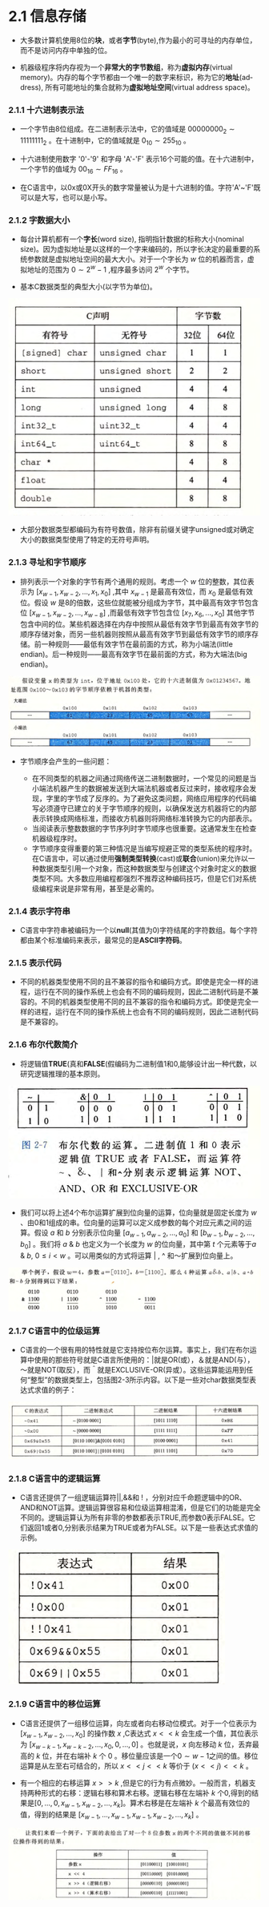 # 2.1 信息存储

- 大多数计算机使用8位的**块**，或者**字节**(byte),作为最小的可寻址的内存单位，而不是访问内存中单独的位。



- 机器级程序将内存视为一个**非常大的字节数组**，称为**虚拟内存**(virtual memory)。内存的每个字节都由一个唯一的数字来标识，称为它的**地址**(ad­dress), 所有可能地址的集合就称为**虚拟地址空间**(virtual address space)。

### 2.1.1 十六进制表示法

- 一个字节由8位组成。在二进制表示法中，它的值域是 $00000000_2\sim 11111111_2$ 。在十进制中，它的值域就是 $0_{10}\sim255_{10}$ 。



- 十六进制使用数字 '0'-'9' 和字母 'A'-'F' 表示16个可能的值。在十六进制中，一个字节的值域为 $00_{16}\sim FF_{16}$ 。



- 在C语言中，以0x或0X开头的数字常量被认为是十六进制的值。字符'A'~'F'既可以是大写，也可以是小写。



### 2.1.2 字数据大小

- 每台计算机都有一个**字长**(word size), 指明指针数据的标称大小(nominal size)。因为虚拟地址是以这样的一个字来编码的，所以字长决定的最重要的系统参数就是虚拟地址空间的最大大小。对于一个字长为 $w$ 位的机器而言，虚拟地址的范围为 $0\sim 2^w-1$ ,程序最多访问 $2^w$ 个字节。



- 基本C数据类型的典型大小(以字节为单位)。

![ee](image-20250311221627968.png)

- 大部分数据类型都编码为有符号数值，除非有前缀关键字unsigned或对确定大小的数据类型使用了特定的无符号声明。



### 2.1.3 寻址和字节顺序

- 排列表示一个对象的字节有两个通用的规则。考虑一个 $w$ 位的整数，其位表示为 $[x_{w-1},x_{w-2},...,x_1,x_0]$ ,其中 $x_{w-1}$ 是最高有效位，而 $x_0$ 是最低有效位。假设 $w$ 是8的倍数，这些位就能被分组成为字节，其中最高有效字节包含位 $[x_{w-1},x_{w-2},...,x_{w-8}]$ ,而最低有效字节包含位 $[x_7,x_6,...,x_0]$ 其他字节包含中间的位。某些机器选择在内存中按照从最低有效字节到最高有效字节的顺序存储对象，而另一些机器则按照从最高有效字节到最低有效字节的顺序存储。前一种规则——最低有效字节在最前面的方式，称为小端法(little endian)。后一种规则——最高有效字节在最前面的方式，称为大端法(big endian)。

![image-20250311222941588](image-20250311222941588.png)



- 字节顺序会产生的一些问题：

	- 在不同类型的机器之间通过网络传送二进制数据时，一个常见的问题是当小端法机器产生的数据被发送到大端法机器或者反过来时，接收程序会发现，字里的字节成了反序的。为了避免这类问题，网络应用程序的代码编写必须遵守已建立的关于字节顺序的规则，以确保发送方机器将它的内部表示转换成网络标准，而接收方机器则将网络标准转换为它的内部表示。
	- 当阅读表示整数数据的字节序列时字节顺序也很重要。这通常发生在检查机器级程序时。
	- 字节顺序变得重要的第三种情况是当编写规避正常的类型系统的程序时。在C语言中，可以通过使用**强制类型转换**(cast)或**联合**(union)来允许以一种数据类型引用一个对象，而这种数据类型与创建这个对象时定义的数据类型不同。大多数应用编程都强烈不推荐这种编码技巧，但是它们对系统级编程来说是非常有用，甚至是必需的。

	

### 2.1.4 表示字符串

- C语言中字符串被编码为一个以**null**(其值为0)字符结尾的字符数组。每个字符都由某个标准编码来表示，最常见的是**ASCII字符码**。

### 2.1.5 表示代码

- 不同的机器类型使用不同的且不兼容的指令和编码方式。即使是完全一样的进程，运行在不同的操作系统上也会有不同的编码规则，因此二进制代码是不兼容的。不同的机器类型使用不同的且不兼容的指令和编码方式。即使是完全一样的进程，运行在不同的操作系统上也会有不同的编码规则，因此二进制代码是不兼容的。



### 2.1.6 布尔代数简介

- 将逻辑值**TRUE**(真和**FALSE**(假编码为二进制值1和0,能够设计出一种代数，以研究逻辑推理的基本原则。

<img src="image-20250313111818335.png" alt="ee" style="zoom: 67%;" />

- 我们可以将上述4个布尔运算扩展到位向量的运算，位向量就是固定长度为 $w$ 、由0和1组成的串。位向量的运算可以定义成参数的每个对应元素之间的运算。假设 $a$ 和 $b$ 分别表示位向量 $[a_{w-1},a_{w-2},...,a_0]$ 和 $[b_{w-1},b_{w-2},...,b_0]$ 。我们将 $a$ & $b$ 也定义为一个长度为 $w$ 的位向量，其中第 $t$ 个元素等于$a$ & $b$, $0\leqslant i <w$ 。可以用类似的方式将运算  | , ^ 和～扩展到位向量上。

![](image-20250313112412183.png)

### 2.1.7 C语言中的位级运算

- C语言的一个很有用的特性就是它支持按位布尔运算。事实上，我们在布尔运算中使用的那些符号就是C语言所使用的：|就是OR(或），＆就是AND(与），～就是NOT(取反），而＾就是EXCLUSIVE-OR(异或）。这些运算能运用到任何“整型”的数据类型上，包括图2-3所示内容。以下是一些对char数据类型表达式求值的例子：

![image-20250313113116597](image-20250313113116597.png)

### 2.1.8 C语言中的逻辑运算

- C语言还提供了一组逻辑运算符||,&&和 ! ，分别对应千命题逻辑中的OR、AND和NOT运算。逻辑运算很容易和位级运算相混淆，但是它们的功能是完全不同的。逻辑运算认为所有非零的参数都表示TRUE,而参数0表示FALSE。它们返回1或者0,分别表示结果为TRUE或者为FALSE。以下是一些表达式求值的示例。

<img src="image-20250313113438153.png" style="zoom:67%;" />

### 2.1.9 C语言中的移位运算

- C语言还提供了一组移位运算，向左或者向右移动位模式。对于一个位表示为 $[x_{w-1},x_{w-2},...,x_0]$ 的操作数 $x$ ,C表达式 $x<<k$ 会生成一个值，其位表示为 $[x_{w-k-1},x_{w-k-2},...,x_0,0,...,0]$ 。也就是说，$x$ 向左移动 $k$ 位，丢弃最高的 $k$ 位，并在右端补 $k$ 个 0 。移位量应该是一个$0 \sim w-1$之间的值。移位运算是从左至右可结合的，所以 $x<<j<<k$ 等价于 $(x<<j)<<k$ 。

- 有一个相应的右移运算 $x>>k$ ,但是它的行为有点微妙。一般而言，机器支持两种形式的右移：逻辑右移和算术右移。逻辑右移在左端补 $k$ 个0,得到的结果是$[0,...,0,x_{w-1},x_{w-2},...,x_k]$。算术右移是在左端补 $k$ 个最高有效位的值，得到的结果是 $[x_{w-1},...,x_{w-1},x_{w-1},x_{w-2},...,x_k]$ 。

![image-20250313114144283](image-20250313114144283.png)

